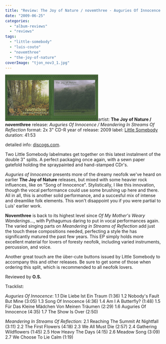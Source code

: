 ```yaml
---
title: "Review: The Joy of Nature / novemthree - Auguries Of Innocence / Meandering In Streams Of Reflection (2009)"
date: "2009-06-25"
categories: 
  - "album-reviews"
  - "reviews"
tags: 
  - "little-somebody"
  - "luis-couto"
  - "novemthree"
  - "the-joy-of-nature"
coverImage: "tjon_nov3_1.jpg"
---
```


![](images/tjon_nov3_2.jpg)![](images/tjon_nov3_1.jpg)artist: **The Joy of Nature / novemthree** release: _Auguries Of Innocence / Meandering In Streams Of Reflection_ format: 2x 3" CD-R year of release: 2009 label: [Little Somebody](http://www.myspace.com/littlesomebody) duration: 41:53

detailed info: [discogs.com](http://www.discogs.com/Joy-Of-Nature-Novemthree-Auguries-Of-Innocence-Meandering-In-Streams-Of-Reflection/release/1644878).

Two Little Somebody labelmates get together on this latest instalment of the double 3" splits. A perfect packaging once again, with a sewn paper gatefold holding the spraypainted and hand-stamped CDr's.

_Auguries of Innocence_ presents more of the dreamy neofolk we've heard on earlier **The Joy of Nature** releases, but mixed with some heavier rock influences, like on "Song of Innocence". Stylistically, I like this innovation, though the vocal performance could use some brushing up here and there. All in all, this is another solid performance, and a succesful mix of intense and dreamlike folk elements. This won't disappoint you if you were partial to Luís' earlier work.

**Novemthree** is back to its highest level since _Of My Mother's Weary Wanderings..._, with Pythagumus daring to put in vocal performances again. The varied singing parts on _Meandering in Streams of Reflection_ add just the touch these compositions needed, perfecting a style the has significantly matured the past few years. This EP simply holds more excellent material for lovers of foresty neofolk, including varied instruments, percussion, and voice.

Another great touch are the über-cute buttons issued by Little Somebody to accompany this and other releases. Be sure to get some of those when ordering this split, which is recommended to all neofolk lovers.

Reviewed by **O.S.**

Tracklist:

_Auguries Of Innocence_: 1.1 Die Liebe Ist Ein Traum (1:36) 1.2 Nobody's Fault But Mine (3:05) 1.3 Song Of Innocence (4:36) 1.4 Am I A Butterfly? (1:48) 1.5 Für Das Kleine Mädchen Von Meinen Träumen (2:29) 1.6 Auguries Of Innocence (4:35) 1.7 The Show Is Over (2:50)

_Meandering In Streams Of Reflection_: 2.1 Reaching The Summit At Nightfall (3:11) 2.2 The First Flowers (4:18) 2.3 We All Must Die (2:57) 2.4 Gathering Wildflowers (1:45) 2.5 How Heavy The Days (4:15) 2.6 Meadow Song (3:09) 2.7 We Choose To Lie Calm (1:19)
